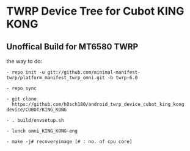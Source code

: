 TWRP Device Tree for Cubot KING KONG 
===========
Unoffical Build for MT6580 TWRP 
------------------

the way to do:
```
- repo init -u git://github.com/minimal-manifest-twrp/platform_manifest_twrp_omni.git -b twrp-6.0

- repo sync

- git clone
  https://github.com/h0sch180/android_twrp_device_cubot_king_kong device/CUBOT/KING_KONG

- . build/envsetup.sh

- lunch omni_KING_KONG-eng

- make -j# recoveryimage [# : no. of cpu core]
```
